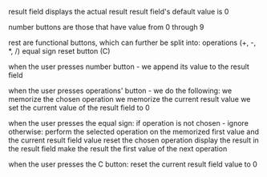 result field displays the actual result
result field's default value is 0

number buttons are those that have value from 0 through 9

rest are functional buttons, which can further be split into:
operations (+, -, \*, /)
equal sign
reset button (C)

when the user presses number button - we append its value to the result field

when the user presses operations' button - we do the following:
we memorize the chosen operation
we memorize the current result value
we set the current value of the result field to 0

when the user presses the equal sign:
if operation is not chosen - ignore
otherwise:
perform the selected operation on the memorized first value and the current result field value
reset the chosen operation
display the result in the result field
make the result the first value of the next operation

when the user presses the C button:
reset the current result field value to 0
